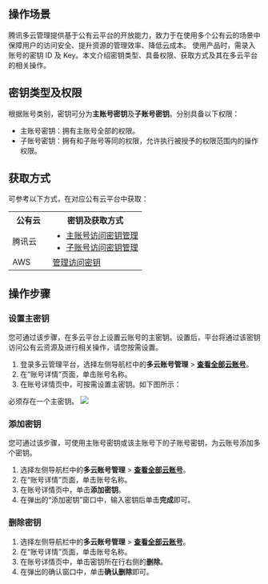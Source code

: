 ## 操作场景
腾讯多云管理提供基于公有云平台的开放能力，致力于在使用多个公有云的场景中保障用户的访问安全、提升资源的管理效率、降低云成本。 使用产品时，需录入账号的密钥 ID 及 Key。本文介绍密钥类型、具备权限、获取方式及其在多云平台的相关操作。


## 密钥类型及权限
根据账号类别，密钥可分为**主账号密钥**及**子账号密钥**。分别具备以下权限： 
 - 主账号密钥：拥有主账号全部的权限。
 - 子账号密钥：拥有和子账号等同的权限，允许执行被授予的权限范围内的操作权限。


## 获取方式
可参考以下方式，在对应公有云平台中获取：
<table>
<tr>
<th width="30%">公有云</th>
<th>密钥及获取方式</th>
</tr>
<tr>
<td>腾讯云</td>
<td>
<ul style="margin:0px">
<li><a href="https://cloud.tencent.com/document/product/598/40488">主账号访问密钥管理</a></li>
<li><a href="https://cloud.tencent.com/document/product/598/37140">子账号访问密钥管理</a></li>
</ul>
</td>
</tr>
<tr>
<td>AWS</td>
<td><a href="https://docs.aws.amazon.com/IAM/latest/UserGuide/id_credentials_access-keys.html?icmpid=docs_iam_console">管理访问密钥</a></td>
</tr>
</table>


## 操作步骤

### 设置主密钥[](id:masterKey)
您可通过该步骤，在多云平台上设置云账号的主密钥。设置后，平台将通过该密钥访问公有云资源及进行相关操作，请您按需设置。

1. 登录多云管理平台，选择左侧导航栏中的**多云账号管理** > **[查看全部云账号](https://cmp.tencent.cn/account)**。
2. 在“账号详情”页面，单击账号名称。
3. 在账号详情页中，可按需设置主密钥。如下图所示：
<dx-alert infotype="notice" title="">
必须存在一个主密钥。
</dx-alert>
<img src="https://qcloudimg.tencent-cloud.cn/raw/c546c3a8ae8649cfc4e835d4f0fb9021.png"/>


### 添加密钥[](id:addKey)
您可通过该步骤，可使用主账号密钥或该主账号下的子账号密钥，为云账号添加多个密钥。


1. 选择左侧导航栏中的**多云账号管理** > **[查看全部云账号](https://cmp.tencent.cn/account)**。
2. 在“账号详情”页面，单击账号名称。
3. 在账号详情页中，单击**添加密钥**。
4. 在弹出的“添加密钥”窗口中，输入密钥后单击**完成**即可。



### 删除密钥

1. 选择左侧导航栏中的**多云账号管理** > **[查看全部云账号](https://cmp.tencent.cn/account)**。
2. 在“账号详情”页面，单击账号名称。
3. 在账号详情页中，单击密钥所在行右侧的**删除**。
4. 在弹出的确认窗口中，单击**确认删除**即可。
